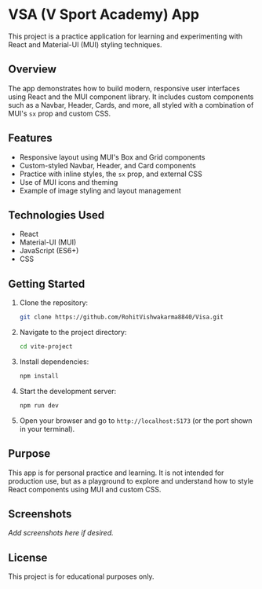 # VSA (V Sport Academy) App

This project is a practice application for learning and experimenting with React and Material-UI (MUI) styling techniques.

## Overview

The app demonstrates how to build modern, responsive user interfaces using React and the MUI component library. It includes custom components such as a Navbar, Header, Cards, and more, all styled with a combination of MUI's `sx` prop and custom CSS.

## Features
- Responsive layout using MUI's Box and Grid components
- Custom-styled Navbar, Header, and Card components
- Practice with inline styles, the `sx` prop, and external CSS
- Use of MUI icons and theming
- Example of image styling and layout management

## Technologies Used
- React
- Material-UI (MUI)
- JavaScript (ES6+)
- CSS

## Getting Started
1. Clone the repository:
   ```sh
   git clone https://github.com/RohitVishwakarma8840/Visa.git
   ```
2. Navigate to the project directory:
   ```sh
   cd vite-project
   ```
3. Install dependencies:
   ```sh
   npm install
   ```
4. Start the development server:
   ```sh
   npm run dev
   ```
5. Open your browser and go to `http://localhost:5173` (or the port shown in your terminal).

## Purpose
This app is for personal practice and learning. It is not intended for production use, but as a playground to explore and understand how to style React components using MUI and custom CSS.

## Screenshots
_Add screenshots here if desired._

## License
This project is for educational purposes only.
